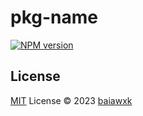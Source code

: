 # pkg-name

[![NPM version](https://img.shields.io/npm/v/pkg-name?color=a1b858&label=)](https://www.npmjs.com/package/pkg-name)


## License

[MIT](./LICENSE) License © 2023 [baiawxk](https://github.com/baiawxk)
